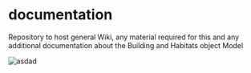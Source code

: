 # documentation
Repository to host general Wiki, any material required for this and any additional documentation about the Building and Habitats object Model



![asdad](https://burohappoldengineering.github.io/documentation-page/UntitledDiagram.drawio.svg)

